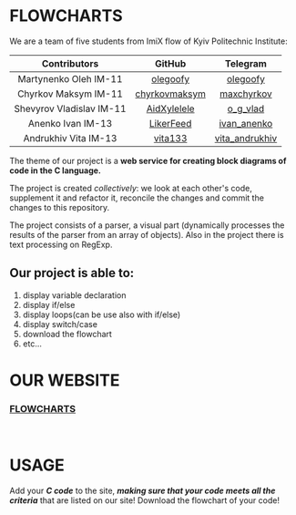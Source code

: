 # FLOWCHARTS <br>
We are a team of five students from ImiX flow of Kyiv Politechnic Institute: <br>

| Contributors         | GitHub             |Telegram|
| :-------------------:|:------------------:| :-----:|
| Martynenko Oleh IM-11| [olegoofy](https://github.com/olegoofy) | [olegoofy](https://t.me/olegoofy) |
| Chyrkov Maksym IM-11 | [chyrkovmaksym](https://github.com/chyrkovmaksym) | [maxchyrkov](https://t.me/maxchyrkov) |
| Shevyrov Vladislav IM-11 | [AidXylelele](https://github.com/AidXylelele) |  [o_g_vlad](https://t.me/o_g_vlad) |
| Anenko Ivan IM-13 | [LikerFeed](https://github.com/LikerFeed) |  [ivan_anenko](https://t.me/ivan_anenko) |
| Andrukhiv Vita IM-13 | [vita133](https://github.com/vita133) |  [vita_andrukhiv](https://t.me/vita_andrukhiv) |

The theme of our project is a <b>web service for creating block diagrams of code in the C language.</b>


The project is created <i>collectively</i>: we look at each other's code, supplement it and refactor it, reconcile the changes and commit the changes to this repository.

The project consists of a parser, a visual part (dynamically processes the results of the parser from an array of objects). Also in the project there is text processing on RegExp.

## <b>Our project is able to:</b>
1. display variable declaration
2. display if/else
3. display loops(can be use also with if/else)
4. display switch/case
5. download the flowchart
6. etc...


# OUR WEBSITE <br>
### [FLOWCHARTS](https://chyrkovmaksym.github.io/flowcharts/index.html)
<br>

# USAGE <br>
Add your ***__C code__*** to the site, ***__making sure that your code meets all the criteria__*** that are listed on our site!
Download the flowchart of your code!
